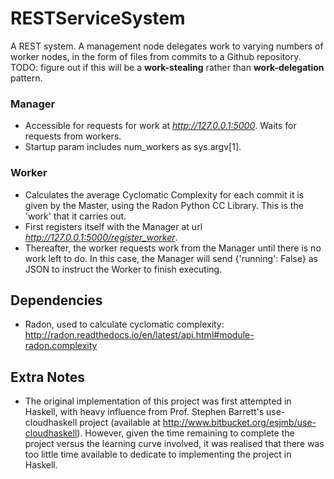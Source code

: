 # RESTServiceSystem
A REST system. A management node delegates work to varying numbers of worker nodes, in the form of files from commits to a Github repository.
TODO: figure out if this will be a <b>work-stealing</b> rather than <b>work-delegation</b> pattern.

### Manager
* Accessible for requests for work at <i>http://127.0.0.1:5000</i>. Waits for requests from workers.
* Startup param includes num_workers as sys.argv[1].

### Worker
* Calculates the average Cyclomatic Complexity for each commit it is given by the Master, using the Radon Python CC Library. This is the 'work' that it carries out.
* First registers itself with the Manager at url <i>http://127.0.0.1:5000/register_worker</i>.
* Thereafter, the worker requests work from the Manager until there is no work left to do. In this case, the Manager will send {'running': False} as JSON to instruct the Worker to finish executing.

## Dependencies
* Radon, used to calculate cyclomatic complexity: http://radon.readthedocs.io/en/latest/api.html#module-radon.complexity

## Extra Notes
* The original implementation of this project was first attempted in Haskell, with heavy influence from Prof. Stephen Barrett's use-cloudhaskell project (available at http://www.bitbucket.org/esjmb/use-cloudhaskell).
However, given the time remaining to complete the project versus the learning curve involved, it was realised that there was too little time available to dedicate to implementing the project in Haskell.